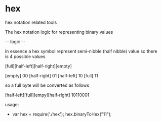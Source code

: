 # hex
hex notation related tools 

The hex notation logic for representing binary values

-- logic --

In essence a hex symbol represent semi-nibble (half nibble) value so there is 4 possible values

[full][half-left][half-right][empty]

[empty]
00
[half-right]
01
[half-left]
10
[full]
11

so a full byte will be converted as follows

[half-left][full][empy][half-right]
10110001 

usage:
- var hex = require('./hex');
hex.binaryToHex("11");
